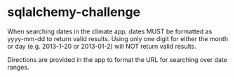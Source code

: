 # sqlalchemy-challenge

When searching dates in the climate app, dates MUST be formatted as yyyy-mm-dd to return valid results. Using only one digit for either the month or day (e.g. 2013-1-20 or 2013-01-2) will NOT return valid results.

Directions are provided in the app to format the URL for searching over date ranges.